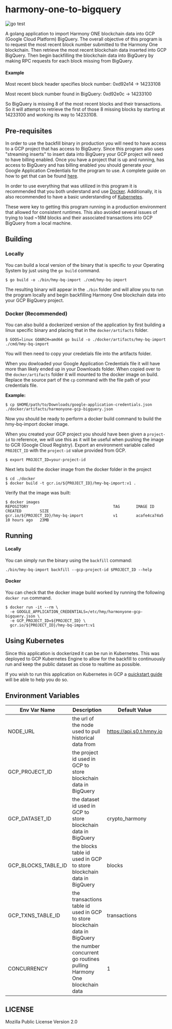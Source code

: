 # harmony-one-to-bigquery

![go test](https://github.com/cpurta/harmony-one-to-bigquery/actions/workflows/go.yml/badge.svg)

A golang application to import Harmony ONE blockchain data into GCP (Google Cloud Platform)
BigQuery. The overall objective of this program is to request the most recent block 
number submitted to the Harmony One blockchain. Then retrieve the most recent blockchain
data inserted into GCP BigQuery. Then begin backfilling the blockchain data into BigQuery
by making RPC requests for each block missing from BigQuery.

#### Example

Most recent block header specifies block number: 0xd92e14 -> 14233108

Most recent block number found in BigQuery: 0xd92e0c -> 14233100

So BigQuery is missing 8 of the most recent blocks and their transactions. So
it will attempt to retrieve the first of those 8 missing blocks by starting at 14233100
and working its way to 14233108.

## Pre-requisites

In order to use the backfill binary in production you will need to have access to
a GCP project that has access to BigQuery. Since this program also uses "streaming
inserts" to insert data into BigQuery your GCP project will need to have billing
enabled. Once you have a project that is up and running, has access to BigQuery and
has billing enabled you should generate your Google Application Credentials for the program to
use. A complete guide on how to get that can be found [here](https://cloud.google.com/docs/authentication/getting-started).

In order to use everything that was utilized in this program it is recommended that
you both understand and use [Docker](https://www.docker.com/). Additionally, it is also
recommended to have a basic understanding of [Kubernetes](https://cloud.google.com/kubernetes-engine).

These were key to getting this program running in a production environment that
allowed for consistent runtimes. This also avoided several issues of trying to
load ~16M blocks and their associated transactions into GCP BigQuery from a local
machine.

## Building

### Locally

You can build a local version of the binary that is specific to your Operating System by
just using the `go build` command.

```
$ go build -o ./bin/hmy-bq-import ./cmd/hmy-bq-import
```

The resulting binary will appear in the `./bin` folder and will allow you to run
the program locally and begin backfilling Harmony One blockchain data into your
GCP BigQuery project.

### Docker (Recommended)

You can also build a dockerized version of the application by first building a linux
specific binary and placing that in the `docker/artifacts` folder.

```
$ GOOS=linux GOARCH=amd64 go build -o ./docker/artifacts/hmy-bq-import ./cmd/hmy-bq-import
```

You will then need to copy your credetials file into the artifacts folder.

When you dowloaded your Google Application Credentials file it will have more than
likely ended up in your Downloads folder. When copied over to the `docker/artifacts`
folder it will mounted to the docker image on build. Replace the source part of the
`cp` command with the file path of your credentials file.

**Example:**

```
$ cp $HOME/path/to/Downloads/google-application-credentials.json ./docker/artifacts/harmonyone-gcp-bigquery.json
```

Now you should be ready to perform a docker build command to build the hmy-bq-import
docker image.

When you created your GCP project you should have been given a `project-id`
to reference, we will use this as it will be useful when pushing the image to GCR (Google Cloud Registry).
Export an environment variable called `PROJECT_ID` with the `project-id` value provided from GCP.

```
$ export PROJECT_ID=your-project-id
```

Next lets build the docker image from the docker folder in the project

```
$ cd ./docker
$ docker build -t gcr.io/${PROJECT_ID}/hmy-bq-import:v1 .
```

Verify that the image was built:

```
$ docker images
REPOSITORY                                     TAG       IMAGE ID       CREATED        SIZE
gcr.io/${PROJECT_ID}/hmy-bq-import             v1        acafe4ca74a5   10 hours ago   23MB
```

## Running

#### Locally

You can simply run the binary using the `backfill` command:

```
./bin/hmy-bq-import backfill --gcp-project-id $PROJECT_ID --help
```

#### Docker

You can check that the docker image build worked by running the following `docker run` command.

```
$ docker run -it --rm \
  -e GOOGLE_APPLICATION_CREDENTIALS=/etc/hmy/harmonyone-gcp-bigquery.json \
  -e GCP_PROJECT_ID=${PROJECT_ID} \
  gcr.io/${PROJECT_ID}/hmy-bq-import:v1
```

## Using Kubernetes

Since this application is dockerized it can be run in Kubernetes. This was deployed
to GCP Kubernetes Engine to allow for the backfill to continuously run and keep the
public dataset as close to realtime as possible.

If you wish to run this application on Kubernetes in GCP a [quickstart guide](https://cloud.google.com/kubernetes-engine/docs/quickstart)
will be able to help you do so.

## Environment Variables

| Env Var Name        | Description                                                                | Default Value            | Required |
|---------------------|----------------------------------------------------------------------------|--------------------------|----------|
| NODE_URL            | the url of the node used to pull historical data from                      | https://api.s0.t.hmny.io | N        |
| GCP_PROJECT_ID      | the project id used in GCP to store blockchain data in BigQuery            |                          | Y        |
| GCP_DATASET_ID      | the dataset id used in GCP to store blockchain data in BigQuery            | crypto_harmony           | N        |
| GCP_BLOCKS_TABLE_ID | the blocks table id used in GCP to store blockchain data in BigQuery       | blocks                   | N        |
| GCP_TXNS_TABLE_ID   | the transactions table id used in GCP to store blockchain data in BigQuery | transactions             | N        |
| CONCURRENCY         | the number concurrent go routines pulling Harmony One blockchain data      | 1                        | N        |

## LICENSE

Mozilla Public License Version 2.0
